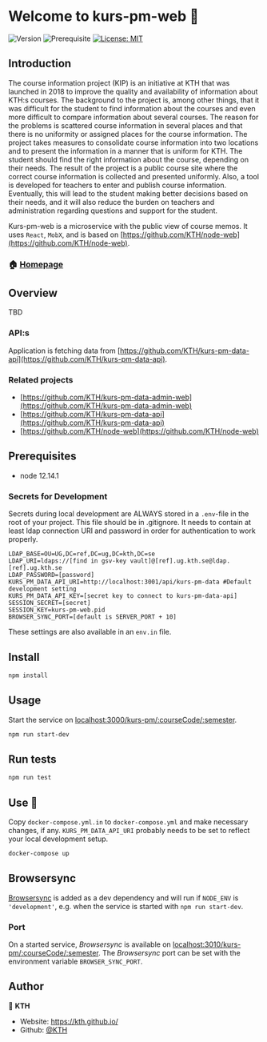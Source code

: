 # Welcome to kurs-pm-web 👋

![Version](https://img.shields.io/badge/version-0.1.0-blue.svg?cacheSeconds=2592000)
![Prerequisite](https://img.shields.io/badge/node-12.14.1-blue.svg)
[![License: MIT](https://img.shields.io/badge/License-MIT-yellow.svg)](#)

## Introduction

The course information project (KIP) is an initiative at KTH that was launched in 2018 to improve the quality and availability of information about KTH:s courses. The background to the project is, among other things, that it was difficult for the student to find information about the courses and even more difficult to compare information about several courses. The reason for the problems is scattered course information in several places and that there is no uniformity or assigned places for the course information. The project takes measures to consolidate course information into two locations and to present the information in a manner that is uniform for KTH. The student should find the right information about the course, depending on their needs. The result of the project is a public course site where the correct course information is collected and presented uniformly. Also, a tool is developed for teachers to enter and publish course information. Eventually, this will lead to the student making better decisions based on their needs, and it will also reduce the burden on teachers and administration regarding questions and support for the student.

Kurs-pm-web is a microservice with the public view of course memos. It uses `React`, `MobX`, and is based on [https://github.com/KTH/node-web](https://github.com/KTH/node-web).

### 🏠 [Homepage](https://github.com/KTH/kurs-pm-web)

## Overview

TBD

### API:s

Application is fetching data from [https://github.com/KTH/kurs-pm-data-api](https://github.com/KTH/kurs-pm-data-api).

### Related projects

- [https://github.com/KTH/kurs-pm-data-admin-web](https://github.com/KTH/kurs-pm-data-admin-web)
- [https://github.com/KTH/kurs-pm-data-api](https://github.com/KTH/kurs-pm-data-api)
- [https://github.com/KTH/node-web](https://github.com/KTH/node-web)

## Prerequisites

- node 12.14.1

### Secrets for Development

Secrets during local development are ALWAYS stored in a `.env`-file in the root of your project. This file should be in .gitignore. It needs to contain at least ldap connection URI and password in order for authentication to work properly.

```
LDAP_BASE=OU=UG,DC=ref,DC=ug,DC=kth,DC=se
LDAP_URI=ldaps://[find in gsv-key vault]@[ref].ug.kth.se@ldap.[ref].ug.kth.se
LDAP_PASSWORD=[password]
KURS_PM_DATA_API_URI=http://localhost:3001/api/kurs-pm-data #Default development setting
KURS_PM_DATA_API_KEY=[secret key to connect to kurs-pm-data-api]
SESSION_SECRET=[secret]
SESSION_KEY=kurs-pm-web.pid
BROWSER_SYNC_PORT=[default is SERVER_PORT + 10]
```

These settings are also available in an `env.in` file.

## Install

```sh
npm install
```

## Usage

Start the service on [localhost:3000/kurs-pm/:courseCode/:semester](http://localhost:3000/kurs-pm/:courseCode/:semester).

```sh
npm run start-dev
```

## Run tests

```sh
npm run test
```

## Use 🐳

Copy `docker-compose.yml.in` to `docker-compose.yml` and make necessary changes, if any. `KURS_PM_DATA_API_URI` probably needs to be set to reflect your local development setup.

```sh
docker-compose up
```

## Browsersync

[Browsersync](https://www.browsersync.io/) is added as a dev dependency and will run if `NODE_ENV` is `'development'`, e.g. when the service is started with `npm run start-dev`.

### Port

On a started service, _Browsersync_ is available on [localhost:3010/kurs-pm/:courseCode/:semester](http://localhost:3010/kurs-pm/:courseCode/:semester). The _Browsersync_ port can be set with the environment variable `BROWSER_SYNC_PORT`.

## Author

👤 **KTH**

- Website: https://kth.github.io/
- Github: [@KTH](https://github.com/KTH)
